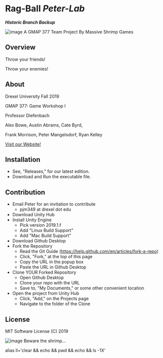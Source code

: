 # Rag-Ball *Peter-Lab*


***Historic Branch Backup***



![image](https://drive.google.com/uc?export=view&id=1oIxbxCgxm0TAaw3DIaL684eTKgDVSbcQ)
A GMAP 377 Team Project By Massive Shrimp Games


## Overview
Throw your friends!

Throw your enemies!


## About
Drexel University Fall 2019

GMAP 377: Game Workshop I

Professor Diefenbach

Alex Bowe, Austin Abrams, Cate Byrd,

Frank Morrison, Peter Mangelsdorf, Ryan Kelley

[Visit our Website!](https://massiveshrimpgames.wordpress.com/)


## Installation
 - See, "Releases," for our latest edition.
 - Download and Run the executable file.


## Contribution
 - Email Peter for an invitation to contribute
    - pjm349 at drexel dot edu
 - Download Unity Hub
 - Install Unity Engine
    - Pick version 2019.1.f
	- Add "Linux Build Support"
	- Add "Mac Build Support"
 - Download Github Desktop
 - Fork the Repository
    - Read the Git Guide (https://help.github.com/en/articles/fork-a-repo)
    - Click, "Fork," at the top of this page
    - Copy the URL in the popup box
    - Paste the URL in Github Desktop
 - Clone YOUR Forked Repository
    - Open Github Desktop
    - Clone your repo with the URL
    - Save to, "My Documents," or some other convenient location
 - Open the project from Unity Hub
    - Click, "Add," on the Projects page
    - Navigate to the folder of the Clone


## License
MIT Software License (C) 2019


![image](https://drive.google.com/uc?export=view&id=16lsOjNKFDT_Mbfg_prSVg-_OC5hIt2WE)
Beware the shrimp...

alias ll='clear && echo && pwd && echo  && ls -1X'



